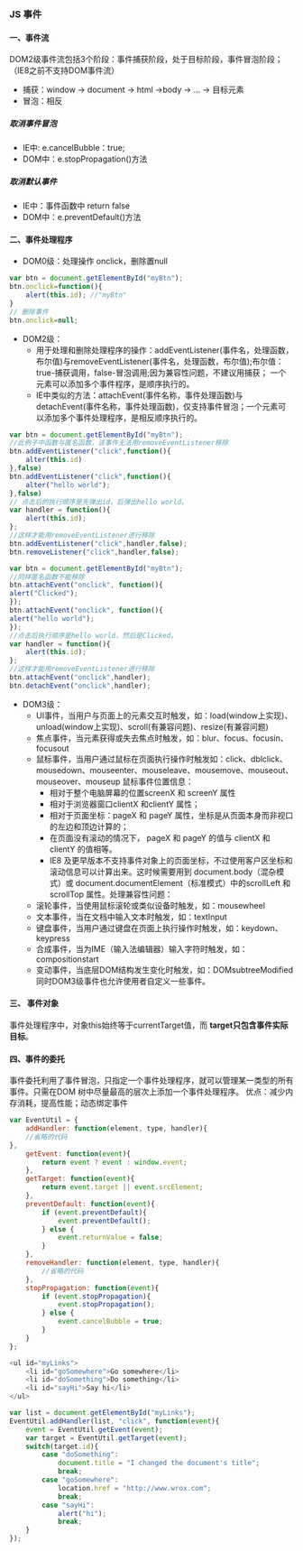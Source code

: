 ### JS 事件
#### 一、事件流
DOM2级事件流包括3个阶段：事件捕获阶段，处于目标阶段，事件冒泡阶段；（IE8之前不支持DOM事件流）
 * 捕获：window -> document -> html ->body -> ... -> 目标元素
 * 冒泡：相反
##### 取消事件冒泡
*  IE中: e.cancelBubble：true; 
*  DOM中：e.stopPropagation()方法
##### 取消默认事件
* IE中：事件函数中 return false
* DOM中：e.preventDefault()方法
####  二、事件处理程序
* DOM0级：处理操作 onclick，删除置null
``` javascript
var btn = document.getElementById("myBtn");
btn.onclick=function(){
    alert(this.id); //"myBtn"
}
// 删除事件
btn.onclick=null;
```

* DOM2级：
	* 用于处理和删除处理程序的操作：addEventListener(事件名，处理函数，布尔值)与removeEventListener(事件名，处理函数，布尔值);布尔值：true-捕获调用，false-冒泡调用;因为兼容性问题，不建议用捕获； 一个元素可以添加多个事件程序，是顺序执行的。
    * IE中类似的方法：attachEvent(事件名称，事件处理函数)与detachEvent(事件名称，事件处理函数)，仅支持事件冒泡；一个元素可以添加多个事件处理程序，是相反顺序执行的。
``` javascript
var btn = document.getElementById("myBtn");
//此例子中函数与匿名函数，该事件无法用removeEventListener移除
btn.addEventListener("click",function(){
    alter(this.id)
},false)
btn.addEventListener("click",function(){
    alter("hello world");
},false)
// 点击后的执行顺序是先弹出id，后弹出hello world。
var handler = function(){
    alert(this.id);
};
//这样才能用removeEventListener进行移除
btn.addEventListener("click",handler,false);
btn.removeListener("click",handler,false);

var btn = document.getElementById("myBtn");
//同样匿名函数不能移除
btn.attachEvent("onclick", function(){
alert("Clicked");
});
btn.attachEvent("onclick", function(){
alert("hello world");
});
//点击后执行顺序是hello world，然后是Clicked。
var handler = function(){
    alert(this.id);
};
//这样才能用removeEventListener进行移除
btn.attachEvent("onclick",handler);
btn.detachEvent("onclick",handler);
```

* DOM3级：
	* UI事件，当用户与页面上的元素交互时触发，如：load(window上实现)、unload(window上实现)、scroll(有兼容问题)、resize(有兼容问题)
	* 焦点事件，当元素获得或失去焦点时触发，如：blur、focus、focusin、focusout
	* 鼠标事件，当用户通过鼠标在页面执行操作时触发如：click、dblclick、mousedown、mouseenter、mouseleave、mousemove、mouseout、mouseover、mouseup
	鼠标事件位置信息：
		* 相对于整个电脑屏幕的位置screenX 和 screenY 属性
		* 相对于浏览器窗口clientX 和clientY 属性；
		* 相对于页面坐标：pageX 和 pageY 属性，坐标是从页面本身而非视口的左边和顶边计算的；
		* 在页面没有滚动的情况下， pageX 和 pageY 的值与 clientX 和 clientY 的值相等。
		* IE8 及更早版本不支持事件对象上的页面坐标，不过使用客户区坐标和滚动信息可以计算出来。这时候需要用到 document.body（混杂模式）或 document.documentElement（标准模式）中的scrollLeft 和 scrollTop 属性。处理兼容性问题：
	* 滚轮事件，当使用鼠标滚轮或类似设备时触发，如：mousewheel
	* 文本事件，当在文档中输入文本时触发，如：textInput
	* 键盘事件，当用户通过键盘在页面上执行操作时触发，如：keydown、keypress
	* 合成事件，当为IME（输入法编辑器）输入字符时触发，如：compositionstart
	* 变动事件，当底层DOM结构发生变化时触发，如：DOMsubtreeModified
同时DOM3级事件也允许使用者自定义一些事件。

#### 三、 事件对象
事件处理程序中，对象this始终等于currentTarget值，而 **target只包含事件实际目标**。
#### 四、事件的委托
事件委托利用了事件冒泡，只指定一个事件处理程序，就可以管理某一类型的所有事件。只需在DOM 树中尽量最高的层次上添加一个事件处理程序。
优点：减少内存消耗，提高性能；动态绑定事件
``` javascript
var EventUtil = {
    addHandler: function(element, type, handler){
    //省略的代码
},
    getEvent: function(event){
        return event ? event : window.event;
    },
    getTarget: function(event){
        return event.target || event.srcElement;
    },
    preventDefault: function(event){
        if (event.preventDefault){
            event.preventDefault();
        } else {
            event.returnValue = false;
        }
    },
    removeHandler: function(element, type, handler){
        //省略的代码
    },
    stopPropagation: function(event){
        if (event.stopPropagation){
            event.stopPropagation();
        } else {
            event.cancelBubble = true;
        }
    }
};

<ul id="myLinks">
    <li id="goSomewhere">Go somewhere</li>
    <li id="doSomething">Do something</li>
    <li id="sayHi">Say hi</li>
</ul>

var list = document.getElementById("myLinks");
EventUtil.addHandler(list, "click", function(event){
    event = EventUtil.getEvent(event);
    var target = EventUtil.getTarget(event);
    switch(target.id){
        case "doSomething":
            document.title = "I changed the document's title";
            break;
        case "goSomewhere":
            location.href = "http://www.wrox.com";
            break;
        case "sayHi":
            alert("hi");
            break;
    }
});
```
